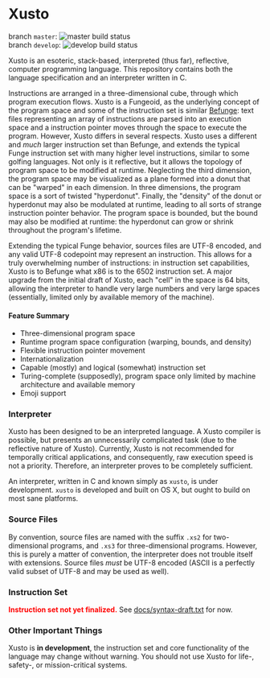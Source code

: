 Xusto
=====

branch `master`: ![master build status](https://api.travis-ci.org/ayoungblood/xusto.svg?branch=master)  
branch `develop`: ![develop build status](https://api.travis-ci.org/ayoungblood/xusto.svg?branch=develop)

Xusto is an esoteric, stack-based, interpreted (thus far), reflective, computer programming language. This repository contains both the language specification and an interpreter written in C.

Instructions are arranged in a three-dimensional cube, through which program execution flows. Xusto is a Fungeoid, as the underlying concept of the program space and some of the instruction set is similar [Befunge](http://en.wikipedia.org/wiki/Befunge): text files representing an array of instructions are parsed into an execution space and a instruction pointer moves through the space to execute the program. However, Xusto differs in several respects. Xusto uses a different and _much_ larger instruction set than Befunge, and extends the typical Funge instruction set with many higher level instructions, similar to some golfing languages. Not only is it reflective, but it allows the topology of program space to be modified at runtime. Neglecting the third dimension, the program space may be visualized as a plane formed into a donut that can be "warped" in each dimension. In three dimensions, the program space is a sort of twisted "hyperdonut". Finally, the "density" of the donut or hyperdonut may also be modulated at runtime, leading to all sorts of strange instruction pointer behavior. The program space is bounded, but the bound may also be modified at runtime: the hyperdonut can grow or shrink throughout the program's lifetime.

Extending the typical Funge behavior, sources files are UTF-8 encoded, and any valid UTF-8 codepoint may represent an instruction. This allows for a truly overwhelming number of instructions: in instruction set capabilities, Xusto is to Befunge what x86 is to the 6502 instruction set. A major upgrade from the initial draft of Xusto, each "cell" in the space is 64 bits, allowing the interpreter to handle very large numbers and very large spaces (essentially, limited only by available memory of the machine).

#### Feature Summary

* Three-dimensional program space
* Runtime program space configuration (warping, bounds, and density)
* Flexible instruction pointer movement
* Internationalization
* Capable (mostly) and logical (somewhat) instruction set
* Turing-complete (supposedly), program space only limited by machine architecture and available memory
* Emoji support

### Interpreter

Xusto has been designed to be an interpreted language. A Xusto compiler is possible, but presents an unnecessarily complicated task (due to the reflective nature of Xusto). Currently, Xusto is not recommended for temporally critical applications, and consequently, raw execution speed is not a priority. Therefore, an interpreter proves to be completely sufficient.

An interpreter, written in C and known simply as `xusto`, is under development. `xusto` is developed and built on OS X, but ought to build on most sane platforms.

### Source Files

By convention, source files are named with the suffix `.xs2` for two-dimensional programs, and `.xs3` for three-dimensional programs. However, this is purely a matter of convention, the interpreter does not trouble itself with extensions. Source files _must_ be UTF-8 encoded (ASCII is a perfectly valid subset of UTF-8 and may be used as well).

### Instruction Set

<b style="color:red;">Instruction set not yet finalized.</b> See [docs/syntax-draft.txt](docs/syntax-draft.txt) for now.

### Other Important Things

Xusto is **in development**, the instruction set and core functionality of the language may change without warning. You should not use Xusto for life-, safety-, or mission-critical systems.
